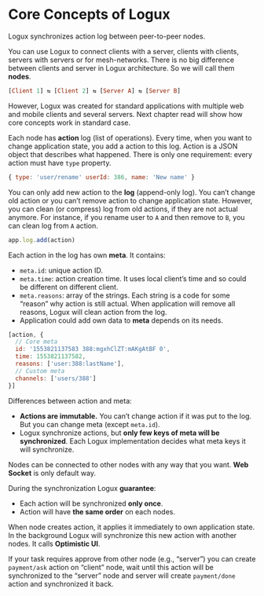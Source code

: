# Core Concepts of Logux

Logux synchronizes action log between peer-to-peer nodes.

You can use Logux to connect clients with a server, clients with clients,
servers with servers or for mesh-networks. There is no big difference between
clients and server in Logux architecture. So we will call them **nodes**.

```haskell
[Client 1] ⇆ [Client 2] ⇆ [Server A] ⇆ [Server B]
```

However, Logux was created for standard applications with multiple
web and mobile clients and several servers. Next chapter read will show
how core concepts work in standard case.

Each node has **action** log (list of operations). Every time, when you want
to change application state, you add a action to this log.
Action is a JSON object that describes what happened.
There is only one requirement: every action must have `type` property.

```js
{ type: 'user/rename' userId: 386, name: 'New name' }
```

You can only add new action to the **log** (append-only log).
You can’t change old action or you can’t remove action
to change application state. However, you can clean (or compress) log
from old actions, if they are not actual anymore. For instance, if you rename
user to `A` and then remove to `B`, you can clean log from `A` action.

```js
app.log.add(action)
```

Each action in the log has own **meta**. It contains:

* `meta.id`: unique action ID.
* `meta.time`: action creation time. It uses local client’s time
  and so could be different on different client.
* `meta.reasons`: array of the strings. Each string is a code for some “reason”
  why action is still actual. When application will remove all reasons,
  Logux will clean action from the log.
* Application could add own data to **meta** depends on its needs.

```js
[action, {
  // Core meta
  id: '1553821137583 388:mgxhClZT:mAKgAtBF 0',
  time: 1553821137582,
  reasons: ['user:388:lastName'],
  // Custom meta
  channels: ['users/388']
}]
```

Differences between action and meta:

* **Actions are immutable.** You can’t change action if it was put to the log.
  But you can change meta (except `meta.id`).
* Logux synchronize actions, but **only few keys of meta will be synchronized**.
  Each Logux implementation decides what meta keys it will synchronize.

Nodes can be connected to other nodes with any way that you want.
**Web Socket** is only default way.

During the synchronization Logux **guarantee**:

* Each action will be synchronized **only once**.
* Action will have **the same order** on each nodes.

When node creates action, it applies it immediately to own application state.
In the background Logux will synchronize this new action with another nodes.
It calls **Optimistic UI**.

If your task requires approve from other node (e.g., “server”)
you can create `payment/ask` action on “client” node, wait until this action
will be synchronized to the “server” node and server will create
`payment/done` action and synchronized it back.

